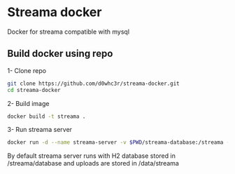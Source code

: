 # Streama docker

Docker for streama compatible with mysql

## Build docker using repo

1- Clone repo

```bash
git clone https://github.com/d0whc3r/streama-docker.git
cd streama-docker
```

2- Build image

```bash
docker build -t streama .
```

3- Run streama server

```bash
docker run -d --name streama-server -v $PWD/streama-database:/streama -v $PWD/streama-files:/data/streama -p 8080:8080 d0whc3r/streama
```

By default streama server runs with H2 database stored in /streama/database and uploads are stored in /data/streama
